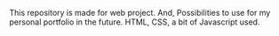 This repository is made for web project. And, Possibilities to use for my personal portfolio in the future.
HTML, CSS, a bit of Javascript used.

